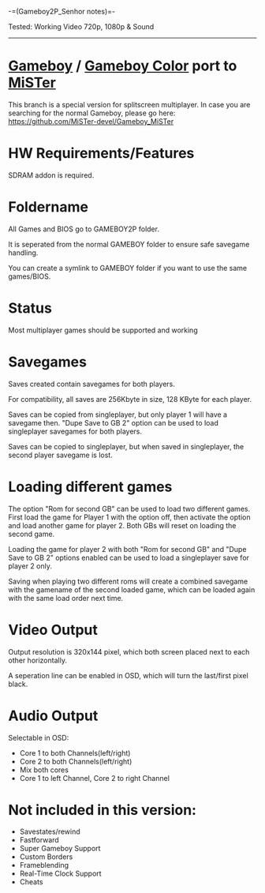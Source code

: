 -=(Gameboy2P_Senhor notes)=-

Tested: Working Video 720p, 1080p & Sound

___
# [Gameboy](https://en.wikipedia.org/wiki/Game_Boy)  / [Gameboy Color](https://en.wikipedia.org/wiki/Game_Boy_Color) port to [MiSTer](https://github.com/MiSTer-devel/Main_MiSTer/wiki)

This branch is a special version for splitscreen multiplayer.
In case you are searching for the normal Gameboy, please go here:
https://github.com/MiSTer-devel/Gameboy_MiSTer

# HW Requirements/Features
SDRAM addon is required.

# Foldername
All Games and BIOS go to GAMEBOY2P folder. 

It is seperated from the normal GAMEBOY folder to ensure safe savegame handling.

You can create a symlink to GAMEBOY folder if you want to use the same games/BIOS.

# Status
Most multiplayer games should be supported and working

# Savegames
Saves created contain savegames for both players. 

For compatibility, all saves are 256Kbyte in size, 128 KByte for each player.

Saves can be copied from singleplayer, but only player 1 will have a savegame then. "Dupe Save to GB 2" option can be used to load singleplayer savegames for both players.

Saves can be copied to singleplayer, but when saved in singleplayer, the second player savegame is lost.

# Loading different games
The option "Rom for second GB" can be used to load two different games. First load the game for Player 1 with the option off, then activate the option and load another game for player 2. Both GBs will reset on loading the second game.

Loading the game for player 2 with both "Rom for second GB" and "Dupe Save to GB 2" options enabled can be used to load a singleplayer save for player 2 only.

Saving when playing two different roms will create a combined savegame with the gamename of the second loaded game, which can be loaded again with the same load order next time.

# Video Output
Output resolution is 320x144 pixel, which both screen placed next to each other horizontally.

A seperation line can be enabled in OSD, which will turn the last/first pixel black.

# Audio Output
Selectable in OSD:
- Core 1 to both Channels(left/right)
- Core 2 to both Channels(left/right)
- Mix both cores
- Core 1 to left Channel, Core 2 to right Channel

# Not included in this version:
- Savestates/rewind
- Fastforward
- Super Gameboy Support
- Custom Borders
- Frameblending
- Real-Time Clock Support
- Cheats
